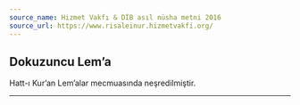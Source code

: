 ```yaml
---
source_name: Hizmet Vakfı & DİB asıl nüsha metni 2016
source_url: https://www.risaleinur.hizmetvakfi.org/
---
```

## Dokuzuncu Lem’a
Hatt-ı Kur’an Lem’alar mecmuasında neşredilmiştir.

***

